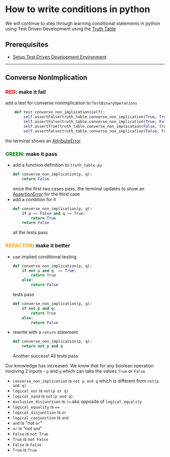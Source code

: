 # How to write conditions in python

We will continue to step through learning conditional statements in python using Test Driven Development using the [Truth Table](https://en.wikipedia.org/wiki/Truth_table)

## Prerequisites

- [Setup Test Driven Development Environment](./TDD_SETUP.md)

---

## Converse NonImplication

### <span style="color:red">**RED**</span>: make it fail

add a test for converse nonimplication to `TestBinaryOperations`

```python
    def test_converse_non_implication(self):
        self.assertFalse(truth_table.converse_non_implication(True, True))
        self.assertFalse(truth_table.converse_non_implication(True, False))
        self.assertTrue(truth_table.converse_non_implication(False, True))
        self.assertFalse(truth_table.converse_non_implication(False, False))
```

the terminal shows an [AttributeError](./01_ATTRIBUTE_ERROR.md)

### <span style="color:green">**GREEN**</span>: make it pass

- add a function definition to `truth_table.py`
    ```python
    def converse_non_implication(p, q):
        return False
    ```
    since the first two cases pass, the terminal updates to show an [AssertionError](./04_ASSERTION_ERROR.md) for the third case
- add a condition for it
    ```python
    def converse_non_implication(p, q):
        if p == False and q == True:
            return True
        return False
    ```
    all the tests pass

### <span style="color:orange">**REFACTOR**</span>: make it better

- use implied conditional testing
    ```python
    def converse_non_implication(p, q):
        if not p and q  == True:
            return True
        else:
            return False
    ```
    tests pass
    ```python
    def converse_non_implication(p, q):
        if not p and q:
            return True
        else:
            return False
    ```
- rewrite with a `return` statement
    ```python
    def converse_non_implication(p, q):
        return not p and q
    ```
    Another success! All tests pass

Our knowledge has increased. We know that for any boolean operation involving 2 inputs - `p` and `q` which can take the values `True` or `False`
- `converse_non_implication` is `not p and q` which is different from `not(p and q)`
- `logical_nor` is `not(p or q)`
- `logical_nand` is `not(p and q)`
- `exclusive_disjunction` is `!=` aka opposite of `logical_equality`
- `logical_equality` is `==`
- `logical_disjunction` is `or`
- `logical_conjunction` is `and`
- `and` is "not `or`"
- `or` is "not `and`"
- `False` is `not True`
- `True` is `not False`
- `False` is `False`
- `True` is `True`
